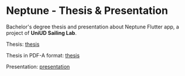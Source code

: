 # Neptune - Thesis & Presentation
Bachelor's degree thesis and presentation about Neptune Flutter app, a project of **UniUD Sailing Lab**.

Thesis: [thesis](https://github.com/federicozanardo/neptune-thesis/blob/master/thesis/tesi.pdf)

Thesis in PDF-A format: [thesis](https://github.com/federicozanardo/neptune-thesis/blob/master/thesis/tesi-pdfA.pdf)

Presentation: [presentation](https://github.com/federicozanardo/neptune-thesis/blob/master/presentation/presentazione.pdf)
